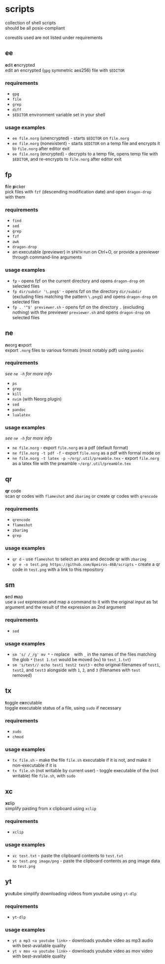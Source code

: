 # scripts
collection of shell scripts  
should be all posix-compliant

coreutils used are not listed under requirements

## ee
**e**dit **e**ncrypted  
edit an encrypted (`gpg` symmetric aes256) file with `$EDITOR`

### requirements
- `gpg`
- `file`
- `grep`
- `diff`
- `$EDITOR` environment variable set in your shell

### usage examples
- `ee file.norg` (unencrypted) - starts `$EDITOR` on `file.norg`
- `ee file.norg` (nonexistent) - starts `$EDITOR` on a temp file and encrypts it to `file.norg` after editor exit
- `ee file.norg` (encrypted) - decrypts to a temp file, opens temp file with `$EDITOR`, and re-encrypts to `file.norg` after editor exit

## fp
**f**ile **p**icker  
pick files with `fzf` (descending modification date) and open `dragon-drop` with them

### requirements
- `find`
- `sed`
- `grep`
- `fzf`
- `awk`
- `dragon-drop`
- an executable (previewer) in `$PATH` run on Ctrl+O, or provide a previewer through command-line arguments

### usage examples
- `fp` - opens fzf on the current directory and opens `dragon-drop` on selected files
- `fp dir/subdir '\.png$'` - opens fzf on the directory `dir/subdir` (excluding files matching the pattern `\.png$`) and opens `dragon-drop` on selected files
- `fp . '^$' previewer.sh` - opens fzf on the directory `.` (excluding nothing) with the previewer `previewer.sh` and opens `dragon-drop` on selected files

## ne
**n**eorg **e**xport  
export `.norg` files to various formats (most notably pdf) using `pandoc`

### requirements
*see `ne -h` for more info*

- `ps`
- `grep`
- `kill`
- `nvim` (with Neorg plugin)
- `sed`
- `pandoc`
- `lualatex`

### usage examples
*see `ne -h` for more info*

- `ne file.norg` - export `file.norg` as a pdf (default format)
- `ne file.norg -t pdf -f` - export `file.norg` as a pdf with formal mode on
- `ne file.norg -t latex -p ~/org/.util/preamble.tex` - export `file.norg` as a latex file with the preamble `~/org/.util/preamble.tex`

## qr
**qr** code  
scan qr codes with `flameshot` and `zbarimg` or create qr codes with `qrencode`

### requirements
- `qrencode`
- `flameshot`
- `zbarimg`
- `grep`

### usage examples
- `qr d` - use `flameshot` to select an area and decode qr with `zbarimg`
- `qr e -o test.png https://github.com/Apeiros-46B/scripts` - create a qr code in `test.png` with a link to this repository

## sm
**s**ed **m**ap  
use a `sed` expression and map a command to it with the original input as 1st argument and the result of the expression as 2nd argument

### requirements
- `sed`

### usage examples
- `sm 's/ /_/g' mv *` - replace ` ` with `_` in the names of the files matching the glob `*` (`test 1.txt` would be moved (`mv`) to `test_1.txt`)
- `sm 's/test// echo test1 test2 test3` - echo original filenames of `test1`, `test2`, and `test3` alongside with `1`, `2`, and `3` (filenames with `test` removed)

## tx
**t**oggle e**x**ecutable  
toggle executable status of a file, using `sudo` if necessary

### requirements
- `sudo`
- `chmod`

### usage examples
- `tx file.sh` - make the file `file.sh` executable if it is not, and make it non-executable if it is
- `tx file.sh` (not writable by current user) - toggle executable of the (not writable) file `file.sh`, with `sudo`

## xc
**xc**lip  
simplify pasting from x clipboard using `xclip`

### requirements
- `xclip`

### usage examples
- `xc test.txt` - paste the clipboard contents to `test.txt`
- `xc test.png image/png` - paste the clipboard contents as png image data to `test.png`

## yt
**y**ou**t**ube
simplify downloading videos from youtube using `yt-dlp`

### requirements
- `yt-dlp`

### usage examples
- `yt a mp3 <a youtube link>` - downloads youtube video as mp3 audio with best-available quality
- `yt v mov <a youtube link>` - downloads youtube video as mov video with best-available quality
